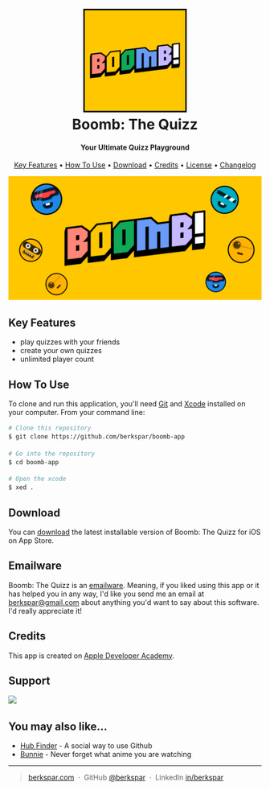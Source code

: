 <h1 align="center">
  <br>
  <a href="https://github.com/berkspar/boomb-app"><img src="/logo-boomb.png" alt="Boomb: The Quizz" style="border: 3px solid black;" width="200"></a>
  <br>
  Boomb: The Quizz
  <br>
</h1>

<h4 align="center">Your Ultimate Quizz Playground</h4>

<p align="center">
  <a href="#key-features">Key Features</a> •
  <a href="#how-to-use">How To Use</a> •
  <a href="#download">Download</a> •
  <a href="#credits">Credits</a> •
  <a href="/LICENSE">License</a> •
  <a href="CHANGELOG.md">Changelog</a>
</p>

![screenshot](/capa-boomb.png)

## Key Features

* play quizzes with your friends
* create your own quizzes
* unlimited player count

## How To Use

To clone and run this application, you'll need [Git](https://git-scm.com) and [Xcode](https://developer.apple.com/xcode/) installed on your computer. From your command line:

```bash
# Clone this repository
$ git clone https://github.com/berkspar/boomb-app

# Go into the repository
$ cd boomb-app

# Open the xcode
$ xed .
```

## Download

You can [download](https://apps.apple.com/br/app/boomb-the-quizz/id6458265637) the latest installable version of Boomb: The Quizz for iOS on App Store.

## Emailware

Boomb: The Quizz is an [emailware](https://en.wiktionary.org/wiki/emailware). Meaning, if you liked using this app or it has helped you in any way, I'd like you send me an email at <berkspar@gmail.com> about anything you'd want to say about this software. I'd really appreciate it!

## Credits

This app is created on [Apple Developer Academy](https://developeracademy.pucpr.br).

## Support

<a href="https://www.buymeacoffee.com/berkspar"><img src="https://img.buymeacoffee.com/button-api/?text=Buy me a coffee&emoji=☕&slug=berkspar&button_colour=5F7FFF&font_colour=ffffff&font_family=Poppins&outline_colour=000000&coffee_colour=FFDD00" /></a>

## You may also like...

- [Hub Finder](https://github.com/BerkSpar/hub_finder) - A social way to use Github
- [Bunnie](https://github.com/BerkSpar/bunnie) - Never forget what anime you are watching

---

> [berkspar.com](https://www.berkspar.com) &nbsp;&middot;&nbsp;
> GitHub [@berkspar](https://github.com/amitmerchant1990) &nbsp;&middot;&nbsp;
> LinkedIn [in/berkspar](https://www.linkedin.com/in/berkspar)
